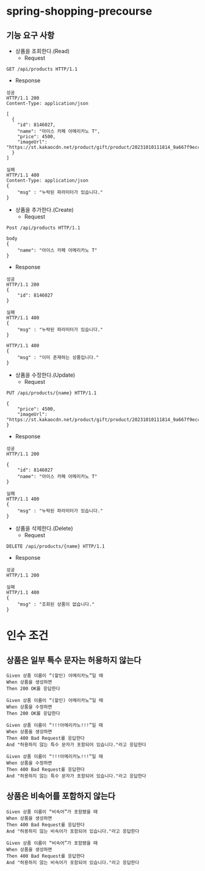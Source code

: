 # spring-shopping-precourse

## 기능 요구 사항
- 상품을 조회한다.(Read)
  - Request
```
GET /api/products HTTP/1.1
```
  - Response
```
성공
HTTP/1.1 200 
Content-Type: application/json

[
  {
    "id": 8146027,
    "name": "아이스 카페 아메리카노 T",
    "price": 4500,
    "imageUrl": "https://st.kakaocdn.net/product/gift/product/20231010111814_9a667f9eccc943648797925498bdd8a3.jpg"
  }
]

실패
HTTP/1.1 400 
Content-Type: application/json
{
    "msg" : "누락된 파라미터가 있습니다."
}

```
- 상품을 추가한다.(Create)
  - Request
```
Post /api/products HTTP/1.1

body
{
    "name": "아이스 카페 아메리카노 T"
}
```
  - Response
```
성공
HTTP/1.1 200
{
    "id": 8146027
}

실패
HTTP/1.1 400
{
    "msg" : "누락된 파라미터가 있습니다."
}

HTTP/1.1 400
{
    "msg" : "이미 존재하는 상품입니다."
}
```
- 상품을 수정한다.(Update)
  - Request
```
PUT /api/products/{name} HTTP/1.1

{
    "price": 4500,
    "imageUrl": "https://st.kakaocdn.net/product/gift/product/20231010111814_9a667f9eccc943648797925498bdd8a3.jpg"
}
```
  - Response
```
성공
HTTP/1.1 200

{
    "id": 8146027
    "name": "아이스 카페 아메리카노 T"
}

실패
HTTP/1.1 400 
{
    "msg" : "누락된 파라미터가 있습니다."
}
```
- 상품을 삭제한다.(Delete)
  - Request
```
DELETE /api/products/{name} HTTP/1.1
```
  - Response
```
성공
HTTP/1.1 200

실패
HTTP/1.1 400 
{
    "msg" : "조회된 상품이 없습니다."
}
```

# 인수 조건
## 상품은 일부 특수 문자는 허용하지 않는다
```
Given 상품 이름이 “(할인) 아메리카노”일 때
When 상품을 생성하면
Then 200 OK를 응답한다

Given 상품 이름이 “(할인) 아메리카노”일 때
When 상품을 수정하면
Then 200 OK를 응답한다

Given 상품 이름이 “!!!아메리카노!!!”일 때
When 상품을 생성하면
Then 400 Bad Request를 응답한다
And "허용하지 않는 특수 문자가 포함되어 있습니다."라고 응답한다

Given 상품 이름이 “!!!아메리카노!!!”일 때
When 상품을 수정하면
Then 400 Bad Request를 응답한다
And "허용하지 않는 특수 문자가 포함되어 있습니다."라고 응답한다
```

## 상품은 비속어를 포함하지 않는다
```
Given 상품 이름이 “비속어”가 포함됐을 때
When 상품을 생성하면
Then 400 Bad Request를 응답한다
And "허용하지 않는 비속어가 포함되어 있습니다."라고 응답한다

Given 상품 이름이 “비속어”가 포함됐을 때
When 상품을 생성하면
Then 400 Bad Request를 응답한다
And "허용하지 않는 비속어가 포함되어 있습니다."라고 응답한다
```

